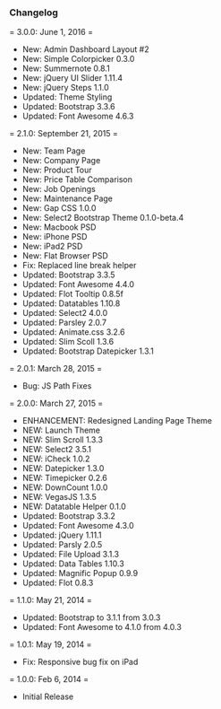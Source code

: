 ### Changelog

= 3.0.0: June 1, 2016 =
* New: Admin Dashboard Layout #2
* New: Simple Colorpicker 0.3.0
* New: Summernote 0.8.1
* New: jQuery UI Slider 1.11.4
* New: jQuery Steps 1.1.0
* Updated: Theme Styling
* Updated: Bootstrap 3.3.6
* Updated: Font Awesome 4.6.3

= 2.1.0: September 21, 2015 =
* New: Team Page
* New: Company Page
* New: Product Tour
* New: Price Table Comparison
* New: Job Openings
* New: Maintenance Page
* New: Gap CSS 1.0.0
* New: Select2 Bootstrap Theme 0.1.0-beta.4
* New: Macbook PSD
* New: iPhone PSD
* New: iPad2 PSD
* New: Flat Browser PSD
* Fix: Replaced line break helper
* Updated: Bootstrap 3.3.5
* Updated: Font Awesome 4.4.0
* Updated: Flot Tooltip 0.8.5f
* Updated: Datatables 1.10.8
* Updated: Select2 4.0.0
* Updated: Parsley 2.0.7
* Updated: Animate.css 3.2.6
* Updated: Slim Scoll 1.3.6
* Updated: Bootstrap Datepicker 1.3.1

= 2.0.1: March 28, 2015 =

* Bug: JS Path Fixes

= 2.0.0: March 27, 2015 =

* ENHANCEMENT: Redesigned Landing Page Theme
* NEW: Launch Theme
* NEW: Slim Scroll 1.3.3
* NEW: Select2 3.5.1
* NEW: iCheck 1.0.2
* NEW: Datepicker 1.3.0
* NEW: Timepicker 0.2.6
* NEW: DownCount 1.0.0
* NEW: VegasJS 1.3.5
* NEW: Datatable Helper 0.1.0
* Updated: Bootstrap 3.3.2
* Updated: Font Awesome 4.3.0
* Updated: jQuery 1.11.1
* Updated: Parsly 2.0.5
* Updated: File Upload 3.1.3
* Updated: Data Tables 1.10.3
* Updated: Magnific Popup 0.9.9
* Updated: Flot 0.8.3

= 1.1.0: May 21, 2014 =

* Updated: Bootstrap to 3.1.1 from 3.0.3
* Updated: Font Awesome to 4.1.0 from 4.0.3

= 1.0.1: May 19, 2014 =

* Fix: Responsive bug fix on iPad

= 1.0.0: Feb 6, 2014 =

* Initial Release